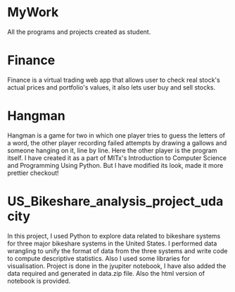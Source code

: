 # MyWork
All the programs and projects created as student.

# Finance

Finance is a virtual trading web app that allows user to check real stock's actual prices and portfolio's values, it also lets user buy and sell stocks.

# Hangman

Hangman is a game for two in which one player tries to guess the letters of a word, the other player recording failed attempts by drawing a gallows and someone hanging on it, line by line.
Here the other player is the program itself. I have created it as a part of MITx's Introduction to Computer Science and Programming Using Python. But I have modified its look, made it more prettier checkout!

# US_Bikeshare_analysis_project_udacity

In this project, I used Python to explore data related to bikeshare systems for three major bikeshare systems in the United States. I performed data wrangling to unify the format of data from the three systems and write code to compute descriptive statistics. Also I used some libraries for visualisation. Project is done in the jyupiter notebook, I have also added the data required and generated in data.zip file. Also the html version of notebook is provided.
